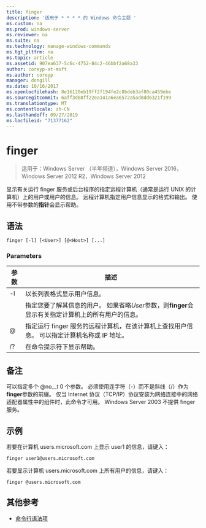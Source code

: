 ```yaml
---
title: finger
description: '适用于 * * * * 的 Windows 命令主题 '
ms.custom: na
ms.prod: windows-server
ms.reviewer: na
ms.suite: na
ms.technology: manage-windows-commands
ms.tgt_pltfrm: na
ms.topic: article
ms.assetid: 907ea637-5c6c-4752-84c2-46bbf2a68a33
author: coreyp-at-msft
ms.author: coreyp
manager: dongill
ms.date: 10/16/2017
ms.openlocfilehash: 8e16120eb19ff2f194fe2c8bdeb3af80ca459ebe
ms.sourcegitcommit: 6aff3d88ff22ea141a6ea6572a5ad8dd6321f199
ms.translationtype: MT
ms.contentlocale: zh-CN
ms.lasthandoff: 09/27/2019
ms.locfileid: "71377162"
---
```

# <a name="finger"></a>finger

>适用于：Windows Server （半年频道），Windows Server 2016，Windows Server 2012 R2，Windows Server 2012

显示有关运行 finger 服务或后台程序的指定远程计算机（通常是运行 UNIX 的计算机）上的用户或用户的信息。 远程计算机指定用户信息显示的格式和输出。 使用不带参数的**指针**会显示帮助。 
## <a name="syntax"></a>语法
```
finger [-l] [<User>] [@<Host>] [...]
```
### <a name="parameters"></a>Parameters

| 参数 |                                                                            描述                                                                            |
|-----------|-------------------------------------------------------------------------------------------------------------------------------------------------------------------|
|    -l     |                                                          以长列表格式显示用户信息。                                                           |
|  <User>   | 指定您要了解其信息的用户。 如果省略*User*参数，则**finger**会显示有关指定计算机上的所有用户的信息。 |
|  @<Host>  |        指定运行 finger 服务的远程计算机，在该计算机上查找用户信息。 可以指定计算机名称或 IP 地址。        |
|    /?     |                                                               在命令提示符下显示帮助。                                                                |

## <a name="remarks"></a>备注
可以指定多个 @no__t 0 个参数。
必须使用连字符（-）而不是斜线（/）作为**finger**参数的前缀。
仅当 Internet 协议（TCP/IP）协议安装为网络连接中的网络适配器属性中的组件时，此命令才可用。
Windows Server 2003 不提供 finger 服务。
## <a name="BKMK_Examples"></a>示例
若要在计算机 users.microsoft.com 上显示 user1 的信息，请键入：
```
finger user1@users.microsoft.com
```
若要显示计算机 users.microsoft.com 上所有用户的信息，请键入：
```
finger @users.microsoft.com
```
## <a name="additional-references"></a>其他参考
-   [命令行语法项](command-line-syntax-key.md)
